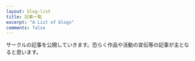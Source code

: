 ```yaml
---
layout: blog-list
title: 記事一覧
excerpt: "A List of blogs"
comments: false
---
```


サークルの記事を公開していきます。恐らく作品や活動の宣伝等の記事が主となると思います。
